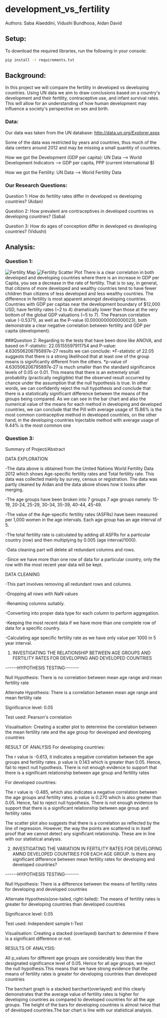# development_vs_fertility
Authors: Saba Alaeddini, Vidushi Bundhooa, Aidan David
## Setup:

To download the required libraries, run the following in your console:
```sh
pip install -r requirements.txt
```

## Background:

In this project we will compare the fertility in developed vs developing countries. Using UN data we aim to draw conclusions based on a country's development and their fertility, contraceptive use, and infant survival rates. This will allow for an understanding of how human development may influence a society's perspective on sex and birth.

### Data:

Our data was taken from the UN database: http://data.un.org/Explorer.aspx

Some of the data was restricted by years and countries, thus much of the data centers around 2012 and may be missing a small quantity of countries.

How we got the Development (GDP per capita): UN Data --> World Development Indicators --> GDP per capita, PPP (current international $)

How we got the Fertility: UN Data --> World Fertility Data


### Our Research Questions:

Question 1: How do fertility rates differ in developed vs developing countries? (Aidan)


Question 2: How prevalent are contraceptives in developed countries vs developing countries? (Saba)


Question 3: How do ages of conception differ in developed vs developing countries? (Vidushi)

## Analysis:
### Question 1:
![Fertility Map](images/FertMap.png)
![Fertility Scatter Plot](images/FertScatter.png)
There is a clear correlation in both developed and developing countries where there is an increase in GDP per Capita, you see a decrease in the rate of fertility. That is to say, in general, that citizens of more developed and wealthy countries tend to have fewer children than citizens of less developed and less wealthy countries. The difference in fertility is most apparent amongst developing countries. Countries with GDP per capitas near the development boundary of $12,000 USD, have fertility rates (~2 to 4) dramatically lower than those at the very bottom of the global GDP valuations (~5 to 7). The Pearson correlation value (-0.5371), as well as the P-value (0.0000000000000023), both demonstrate a clear negative correlation between fertility and GDP per capita (development).


###Question 2:
Regarding to the tests that have been done like ANOVA, and based on F-statistic: 22.05155597911754 and P-value: 4.630506206795897e-27 results we can conclude:
*F-statistic of 22.05 suggests that there is a strong likelihood that at least one of the group means is significantly different from the others.
*p-value of 4.630506206795897e-27 is much smaller than the standard significance levels of 0.05 or 0.01. This means that there is an extremely small probability (practically negligible) that the observed result occurred by chance under the assumption that the null hypothesis is true. In other words, we can confidently reject the null hypothesis and conclude that there is a statistically significant difference between the means of the groups being compared.
As we can see in the bar chart and also the numerical value of the means for each method in developing and developed countries, we can conclude that the Pill with average usage of 15.86% is the most common contraceptive method in developed countries, on the other hand, in the developing countries Injectable method with average usage of 9.44% is the most common one


### Question 3:
Summary of Project/Abstract

DATA EXPLORATION

-The data above is obtained from the United Nations World Fertility Data 2012 which shows Age-specific fertility rates and Total fertility rate. This data was collected mainly by survey, census or registration. The data was partly cleaned by Aidan and the data above shows how it looks after merging.

-The age groups have been broken into 7 groups 7 age groups namely:  15-19, 20-24, 25-29, 30-34, 35-39, 40-44, 45-49. 

-The value of the Age-specific fertility rates (ASFRs) have been measured per 1,000 women in the age intervals. Each age group has an age interval of 5.

-The total fertility rate is calculated by adding all ASFRs for a particular country (row) and then multiplying by 0.005 (age interval/1000).

-Data cleaning part will delete all redundant columns and rows.

-Since we have more than one row of data for a particular country, only the row with the most recent year data will be kept.


DATA CLEANING

-This part involves removing all redundant rows and columns.

-Dropping all rows with NaN values

-Renaming columns suitably.

-Converting into proper data type for each column to perform aggregation.

-Keeping the most recent data if we have more than one complete row of data for a specific country.

-Calculating age specific fertility rate as we have only value per 1000 in 5 year interval.


1. INVESTIGATING THE RELATIONSHIP BETWEEN AGE GROUPS AND FERTILITY RATES FOR DEVELOPING AND DEVELOPED COUNTRIES

------HYPOTHESIS TESTING-------

Null Hypothesis: There is no correlation between mean age range and mean fertility rate

Alternate Hypothesis: There is a correlation between mean age range and mean fertility rate

Significance level: 0.05

Test used: Pearson's correlation

Visualisation: Creating a scatter plot to determine the correlation between the mean fertility rate and the age group for developed and developing countries


RESULT OF ANALYSIS
For developing countries:

The r value is -0.613, it indicates a negative correlation between the age groups and fertility rates. 
p value is 0.143 which is greater than 0.05. Hence, fail to reject null hypothesis. There is not enough evidence to support that there is a significant relationship between age group and fertility rates


For developed countries:

The r value is -0.485, which also indicates a negative correlation between the age groups and fertility rates. 
p value is 0.270 which is also greater than 0.05. Hence, fail to reject null hypothesis. There is not enough evidence to support that there is a significant relationship between age group and fertility rates

The scatter plot also suggests that there is a correlation as reflected by the line of regression. However, the way the points are scattered is in itself proof that we cannot detect any significant relationship. These are in line with our statistical analysis.



2. INVESTIGATING THE VARIATION IN FERTILITY RATES FOR DEVELOPING AMND DEVELOPED COUNTRIES FOR EACH AGE GROUP. Is there any significant difference between mean fertility rates for developing and developed countries?

------HYPOTHESIS TESTING-------

Null Hypothesis: There is a difference between the means of fertility rates for developing and developed countries

Alternate Hypothesis(one-tailed, right-tailed): The means of fertility rates is greater for developing countries than developed countries

Significance level: 0.05

Test used: Independent sample t-Test

Visualisation: Creating a stacked (overlayed) barchart to determine if there is a significant difference or not.


RESULTS OF ANALYSIS:

All p_values for different age groups are considerably less than the designated significance level of 0.05. Hence for all age groups, we reject the null hypothesis.This means that we have strong evidence that the means of fertility rates is greater for developing countries than developed countries

The barchart graph is a stacked barchart(overlayed) and this clearly demonstrates that the average value of fertility rates is higher for developing countries as compared to developed countries for all the age groups. The height of the bars for developing countries is almost twice that of developed countries.The bar chart is line with our statistical analysis.